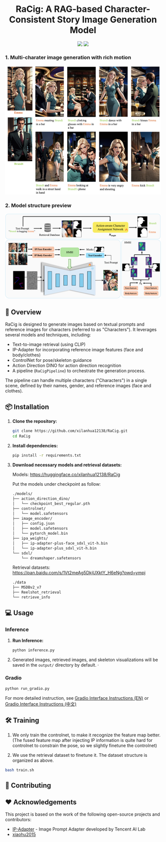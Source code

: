 <div align="center">
<h1>RaCig: A RAG-based Character-Consistent Story Image Generation Model</h1>

<a href='https://huggingface.co/xilanhua12138/RaCig'><img src='https://img.shields.io/badge/🤗%20Hugging%20Face-Model-blue'></a>
<a href='https://pan.baidu.com/s/1Vt2meAg5DkjUXktY_H6eNg?pwd=ympj'><img src='https://img.shields.io/badge/Baidu_Netdisk-Dataset-green?logo=baidu'></a>
</div>

### 1. Multi-charater image generation with rich motion
<div align="center">
<img src="assets/teaser.png" alt="Teaser Image" width="700"/>
</div>

### 2. Model structure preview
<div align="center">
<img src="assets/model_structure.png" alt="Model Structure" width="700"/>
</div>


## 📖 Overview

RaCig is designed to generate images based on textual prompts and reference images for characters (referred to as "Characters"). It leverages several models and techniques, including:

*   Text-to-image retrieval (using CLIP)
*   IP-Adapter for incorporating reference image features (face and body/clothes)
*   ControlNet for pose/skeleton guidance
*   Action Direction DINO for action direction recognition
*   A pipeline (`RaCigPipeline`) to orchestrate the generation process.

The pipeline can handle multiple characters ("Characters") in a single scene, defined by their names, gender, and reference images (face and clothes).

## 📦 Installation

1.  **Clone the repository:**
    ```bash
    git clone https://github.com/xilanhua12138/RaCig.git 
    cd RaCig
    ```

2.  **Install dependencies:**
    ```bash
    pip install -r requirements.txt
    ```

3.  **Download necessary models and retrieval datasets:**
    
    Models: https://huggingface.co/xilanhua12138/RaCig

    Put the models under checkpoint as follow:
    
    ```
    ./models/
    ├── action_direction_dino/
    │   └── checkpoint_best_regular.pth
    ├── controlnet/
    │   └── model.safetensors
    ├── image_encoder/
    │   ├── config.json
    │   ├── model.safetensors
    │   └── pytorch_model.bin
    ├── ipa_weights/
    │   ├── ip-adapter-plus-face_sdxl_vit-h.bin
    │   └── ip-adapter-plus_sdxl_vit-h.bin
    └── sdxl/
        └── dreamshaper.safetensors
    ```

    Retrieval datasets: https://pan.baidu.com/s/1Vt2meAg5DkjUXktY_H6eNg?pwd=ympj

    ```
    ./data
    ├── MSDBv2_v7
    ├── Reelshot_retrieval
    └── retrieve_info
    ```
## 💻 Usage
### Inference
1.  **Run Inference:**
    ```python
    python inference.py
    ```
2.  Generated images, retrieved images, and skeleton visualizations will be saved in the `output/` directory by default.
·
### Gradio

```python
python run_gradio.py
```


For more detailed instruction, see [Gradio Interface Instructions (EN)](docs/gradio_instruction_en.md) or [Gradio Interface Instructions (中文)](docs/gradio_instruction_cn.md)


## 🛠️ Training

1. We only train the controlnet, to make it recognize the feature map better. (The fused feature map after injecting IP information is quite hard for controlnet to constrain the pose, so we slightly finetune the controlnet)

2. We use the retrieval dataset to finetune it. The dataset structure is organized as above.

```bash
bash train.sh
```

## 🤝 Contributing



## ❤️ Acknowledgements

This project is based on the work of the following open-source projects and contributors:

* [IP-Adapter](https://github.com/tencent-ailab/IP-Adapter) - Image Prompt Adapter developed by Tencent AI Lab
* [xiaohu2015](https://github.com/xiaohu2015) 

